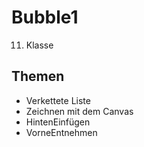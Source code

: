 # Bubble1

11. Klasse

## Themen
* Verkettete Liste
* Zeichnen mit dem Canvas
* HintenEinfügen
* VorneEntnehmen
